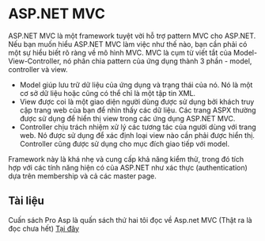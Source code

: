 # ASP.NET MVC

ASP.NET MVC là một framework tuyệt vời hỗ trợ pattern MVC cho ASP.NET. Nếu bạn muốn hiểu ASP.NET MVC làm việc như thế nào, bạn cần phải có một sự hiểu biết rõ ràng về mô hình MVC. MVC là cụm từ viết tắt của Model-View-Controller, nó phân chia pattern của ứng dụng thành 3 phần - model, controller và view.

* Model giúp lưu trữ dữ liệu của ứng dụng và trạng thái của nó. Nó là một cơ sở dữ liệu hoặc cũng có thể chỉ là một tập tin XML.
* View được coi là một giao diện người dùng được sử dụng bởi khách truy cập trang web của bạn để nhìn thấy các dữ liệu. Các trang ASPX thường được sử dụng để hiển thị view trong các ứng dụng ASP.NET MVC.
* Controller chịu trách nhiệm xử lý các tương tác của người dùng với trang web. Nó được sử dụng để xác định loại view nào cần phải được hiển thị. Controller cũng được sử dụng cho mục đích giao tiếp với model.

Framework này là khá nhẹ và cung cấp khả năng kiểm thử, trong đó tích hợp với các tính năng hiện có của ASP.NET như xác thực (authentication) dựa trên membership và cả các master page.

## Tài liệu
Cuấn sách Pro Asp là quấn sách thứ hai tôi đọc về Asp.net MVC (Thật ra là đọc chưa hết) [Tại đây](https://drive.google.com/file/d/1-_rmNNivAaaPO1Uxzig0Dd6UcMUcBaRd/view)
